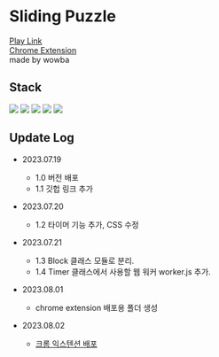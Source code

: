# Sliding Puzzle
[Play Link](https://sliding-puzzle-gamma.vercel.app/)  
[Chrome Extension](https://chrome.google.com/webstore/detail/sliding-puzzle/olfemikngkfdngieiokahplpghddjjam/related?hl=ko)  
made by wowba
## Stack
<p align="left">
  <img src="https://img.shields.io/badge/Html-E34F26?style=for-the-badge&logo=html5&logoColor=white">
  <img src="https://img.shields.io/badge/css-1572B6?style=for-the-badge&logo=css3&logoColor=white">
  <img src="https://img.shields.io/badge/javascript-F7DF1E?style=for-the-badge&logo=javascript&logoColor=black">
  <img src="https://img.shields.io/badge/github-181717?style=for-the-badge&logo=github&logoColor=white">
  <img src="https://img.shields.io/badge/Vercel-000000?style=for-the-badge&logo=vercel&logoColor=white">
</p>

## Update Log
- 2023.07.19 
  - 1.0 버전 배포
  - 1.1 깃헙 링크 추가

- 2023.07.20
  - 1.2 타이머 기능 추가, CSS 수정

- 2023.07.21
  - 1.3 Block 클래스 모듈로 분리.
  - 1.4 Timer 클래스에서 사용할 웹 워커 worker.js 추가.

- 2023.08.01
  - chrome extension 배포용 폴더 생성

- 2023.08.02 
  - [크롬 익스텐션 배포](https://chrome.google.com/webstore/detail/sliding-puzzle/olfemikngkfdngieiokahplpghddjjam/related?hl=ko)